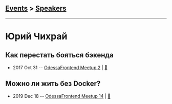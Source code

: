 ## [Events](../README.md) > [Speakers](../speakers.md)
---

# Юрий Чихрай

## Как перестать бояться бэкендa
- 2017 Oct 31 -- [OdessaFrontend Meetup 2](https://youtu.be/GIA249p70fY)  | [:notebook:](https://odessafrontend.github.io/backend/)  
## Можно ли жить без Docker?
- 2019 Dec 18 -- [OdessaFrontend Meetup 14](https://youtu.be/vycFpNfvYoc)  | [:notebook:](https://odessafrontend.github.io/docker/#/)  
